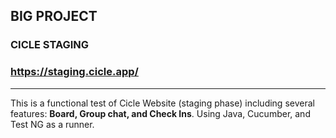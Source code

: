 ## BIG PROJECT 
### CICLE STAGING
### https://staging.cicle.app/

----

This is a functional test of Cicle Website (staging phase) including several features:
**Board, Group chat, and Check Ins**. 
Using Java, Cucumber, and Test NG as a runner.